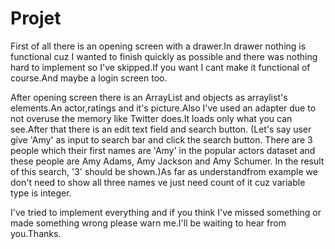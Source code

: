 # Projet

First of all there is an opening screen with a drawer.In drawer nothing is functional cuz I wanted to finish quickly as possible and there was nothing hard to implement so I've skipped.If you want I cant make it functional of course.And maybe a login screen too.

After opening screen there is an ArrayList and objects as arraylist's elements.An actor,ratings and it's picture.Also I've used an adapter due to not overuse the memory like Twitter does.It loads only what you can see.After that there is an edit text field and search button. (Let's say user give 'Amy' as input to search bar and click the search button. There are 3 people which their first names are 'Amy' in the popular actors dataset and these people are Amy Adams, Amy Jackson and Amy Schumer. In the result of this search, '3' should be shown.)As far as understandfrom example we don't need to show all three names ve just need count of it cuz variable type is integer.

I've tried to implement everything and if you think I've missed something or made something wrong please warn me.I'll be waiting to hear from you.Thanks. 
